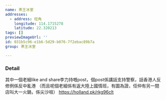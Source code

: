 ```yaml
---
name: 茶王冰室
addresses:
  - address: 旺角
    longitude: 114.1715278
    latitude: 22.320213
tags: []
previewImageUrl: ''
id: 031b5c96-e1b6-5d29-b076-7f2ebac89b7a
group: 茶王冰室

---
```

### Detail
其中一個老細like and share李力持嘅post，個post係講話支持警察，話香港人反修例係反中亂港
（而且呢個老細係有返大陸上國情班，有圖為證，佢仲有另一間店叫大一火鍋，係尖沙咀）
https://holland.pk/rkg96clt
